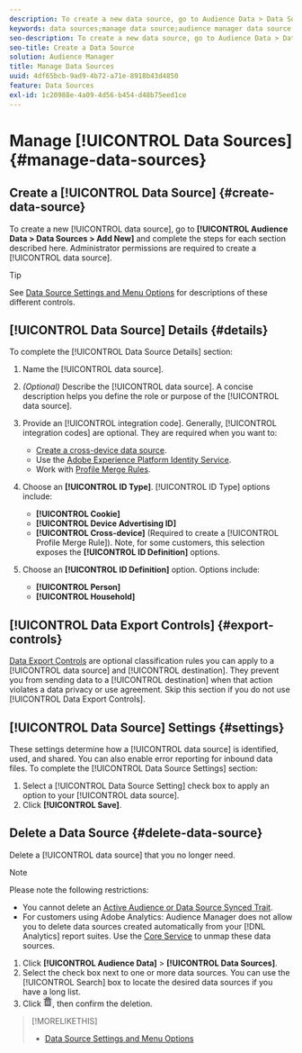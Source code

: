 ```yaml
---
description: To create a new data source, go to Audience Data > Data Sources > Add New and complete the steps for each section described here. Administrator permissions are required to create a data source.
keywords: data sources;manage data source;audience manager data source
seo-description: To create a new data source, go to Audience Data > Data Sources > Add New and complete the steps for each section described here. Administrator permissions are required to create a data source.
seo-title: Create a Data Source
solution: Audience Manager
title: Manage Data Sources
uuid: 4df65bcb-9ad9-4b72-a71e-8918b43d4850
feature: Data Sources
exl-id: 1c20988e-4a09-4d56-b454-d48b75eed1ce
---
```

# Manage [!UICONTROL Data Sources] {#manage-data-sources}

## Create a [!UICONTROL Data Source] {#create-data-source}

To create a new [!UICONTROL data source], go to **[!UICONTROL Audience Data > Data Sources > Add New]** and complete the steps for each section described here. Administrator permissions are required to create a [!UICONTROL data source].

<!-- create-datasource.xml -->

>[!TIP]
>
>See [Data Source Settings and Menu Options](../features/datasources-list-and-settings.md#settings-menu-options) for descriptions of these different controls.

## [!UICONTROL Data Source] Details {#details}

To complete the [!UICONTROL Data Source Details] section:

1. Name the [!UICONTROL data source].
1. *(Optional)* Describe the [!UICONTROL data source]. A concise description helps you define the role or purpose of the [!UICONTROL data source].
1. Provide an [!UICONTROL integration code]. Generally, [!UICONTROL integration codes] are optional. They are required when you want to:

    * [Create a cross-device data source](../features/profile-merge-rules/merge-rules-start.md#create-data-source). 
    * Use the [Adobe Experience Platform Identity Service](https://experienceleague.adobe.com/docs/id-service/using/home.html). 
    * Work with [Profile Merge Rules](../features/profile-merge-rules/merge-rules-start.md).

1. Choose an **[!UICONTROL ID Type]**. [!UICONTROL ID Type] options include:

    * **[!UICONTROL Cookie]**
    * **[!UICONTROL Device Advertising ID]**
    * **[!UICONTROL Cross-device]** (Required to create a [!UICONTROL Profile Merge Rule]). Note, for some customers, this selection exposes the **[!UICONTROL ID Definition]** options.

1. Choose an **[!UICONTROL ID Definition]** option. Options include:

    * **[!UICONTROL Person]**
    * **[!UICONTROL Household]**

## [!UICONTROL Data Export Controls] {#export-controls}

[Data Export Controls](../features/data-export-controls.md) are optional classification rules you can apply to a [!UICONTROL data source] and [!UICONTROL destination]. They prevent you from sending data to a [!UICONTROL destination] when that action violates a data privacy or use agreement. Skip this section if you do not use [!UICONTROL Data Export Controls].

## [!UICONTROL Data Source] Settings {#settings}

These settings determine how a [!UICONTROL data source] is identified, used, and shared. You can also enable error reporting for inbound data files. To complete the [!UICONTROL Data Source Settings] section:

1. Select a [!UICONTROL Data Source Setting] check box to apply an option to your [!UICONTROL data source].
2. Click **[!UICONTROL Save]**.

## Delete a Data Source {#delete-data-source}

<!-- t_datasource_delete.xml -->

Delete a [!UICONTROL data source] that you no longer need.

>[!NOTE]
>
>Please note the following restrictions:
>
>* You cannot delete an [Active Audience or Data Source Synced Trait](../features/traits/client-activity-synced-audience-traits.md). 
>* For customers using Adobe Analytics: Audience Manager does not allow you to delete data sources created automatically from your [!DNL Analytics] report suites. Use the [Core Service](https://experienceleague.adobe.com/docs/core-services/interface/about-core-services/core-services-landing.html) to unmap these data sources.

1. Click **[!UICONTROL Audience Data]** > **[!UICONTROL Data Sources]**.
1. Select the check box next to one or more data sources.
   You can use the [!UICONTROL Search] box to locate the desired data sources if you have a long list. 
1. Click  ![](assets/icon_trash.png), then confirm the deletion.


>[!MORELIKETHIS]
>
>* [Data Source Settings and Menu Options](../features/datasources-list-and-settings.md#settings-menu-options)

